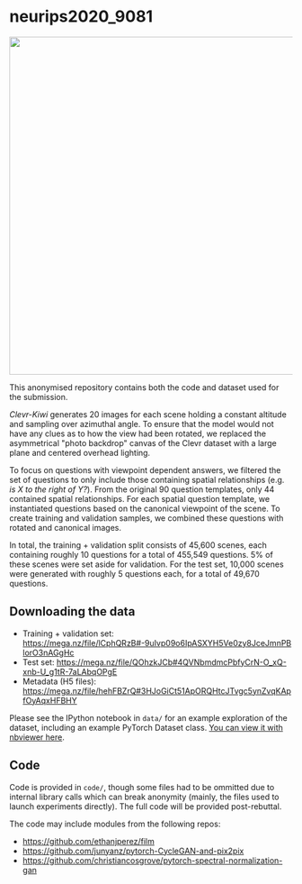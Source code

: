 # neurips2020_9081

<p align="center">
<img src="https://raw.githubusercontent.com/anonymouscat2434/neurips2020_9084/master/ck_overall.png" width=600 />
</p>

This anonymised repository contains both the code and dataset used for the submission.

_Clevr-Kiwi_ generates 20 images for each scene holding a constant altitude and sampling over azimuthal angle. To ensure that the model would not have any clues as to how the view had been rotated, we replaced the asymmetrical "photo backdrop" canvas of the Clevr dataset with a large plane and centered overhead lighting. 

To focus on questions with viewpoint dependent answers, we filtered the set of questions to only include those containing spatial relationships (e.g. _is X to the right of Y?_). From the original 90 question templates, only 44 contained spatial relationships. For each spatial question template, we instantiated questions based on the canonical viewpoint of the scene. To create training and validation samples, we combined these questions with rotated and canonical images. 

In total, the training + validation split consists of 45,600 scenes, each containing roughly 10 questions for a total of 455,549 questions. 5\% of these scenes were set aside for validation. For the test set, 10,000 scenes were generated with roughly 5 questions each, for a total of 49,670 questions.

## Downloading the data

- Training + validation set: https://mega.nz/file/lCphQRzB#-9uIvp09o6IpASXYH5Ve0zy8JceJmnPBlorO3nAGgHc
- Test set: https://mega.nz/file/QOhzkJCb#4QVNbmdmcPbfyCrN-O_xQ-xnb-U_g1tR-7aLAbqOPgE
- Metadata (H5 files): https://mega.nz/file/hehFBZrQ#3HJoGiCt51ApORQHtcJTvgc5ynZvqKApfOyAqxHFBHY

Please see the IPython notebook in `data/` for an example exploration of the dataset, including an example PyTorch Dataset class. [You can view it with nbviewer here](https://nbviewer.jupyter.org/github/anonymouscat2434/neurips2020_9084/blob/master/data/exploring_dataset.ipynb).

## Code

Code is provided in `code/`, though some files had to be ommitted due to internal library calls which can break anonymity (mainly, the files used to launch experiments directly). The full code will be provided post-rebuttal.

The code may include modules from the following repos:
- https://github.com/ethanjperez/film
- https://github.com/junyanz/pytorch-CycleGAN-and-pix2pix
- https://github.com/christiancosgrove/pytorch-spectral-normalization-gan

